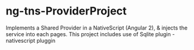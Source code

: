 # ng-tns-ProviderProject

Implements a Shared Provider in a NativeScript (Angular 2), & injects the service into each pages. This project includes use of Sqlite plugin - nativescript pluggin

